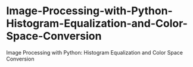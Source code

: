 # Image-Processing-with-Python-Histogram-Equalization-and-Color-Space-Conversion
Image Processing with Python: Histogram Equalization and Color Space Conversion
